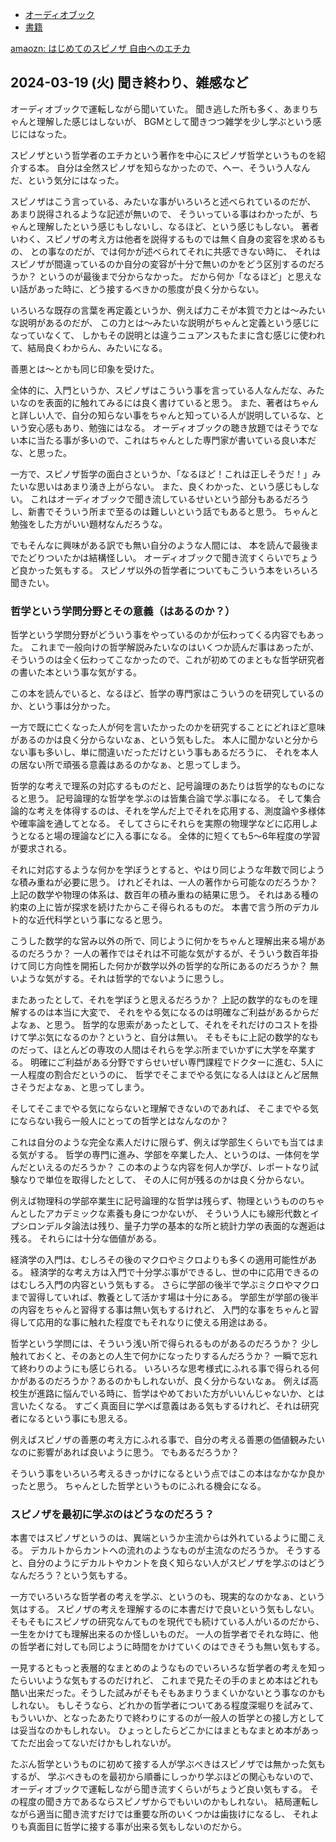 - [オーディオブック](%E3%82%AA%E3%83%BC%E3%83%87%E3%82%A3%E3%82%AA%E3%83%96%E3%83%83%E3%82%AF)
- [書籍](%E6%9B%B8%E7%B1%8D)

[amaozn: はじめてのスピノザ 自由へのエチカ](https://amzn.to/3ToJBWt)

## 2024-03-19 (火) 聞き終わり、雑感など

オーディオブックで運転しながら聞いていた。
聞き逃した所も多く、あまりちゃんと理解した感じはしないが、
BGMとして聞きつつ雑学を少し学ぶという感じにはなった。

スピノザという哲学者のエチカという著作を中心にスピノザ哲学というものを紹介する本。
自分は全然スピノザを知らなかったので、へー、そういう人なんだ、という気分にはなった。

スピノザはこう言っている、みたいな事がいろいろと述べられているのだが、
あまり説得されるような記述が無いので、
そういっている事はわかったが、ちゃんと理解したという感じもしないし、なるほど、という感じもしない。
著者いわく、スピノザの考え方は他者を説得するものでは無く自身の変容を求めるもの、
との事なのだが、では何かが述べられてそれに共感できない時に、
それはスピノザが間違っているのか自分の変容が十分で無いのかをどう区別するのだろうか？
というのが最後まで分からなかった。
だから何か「なるほど」と思えない話があった時に、どう接するべきかの態度が良く分からない。

いろいろな既存の言葉を再定義というか、例えば力こそが本質で力とは〜みたいな説明があるのだが、
この力とは〜みたいな説明がちゃんと定義という感じになっていなくて、
しかもその説明とは違うニュアンスもたまに含む感じに使われて、結局良くわからん、みたいになる。

善悪とは〜とかも同じ印象を受けた。

全体的に、入門というか、スピノザはこういう事を言っている人なんだな、みたいなのを表面的に触れてみるには良く書けていると思う。
また、著者はちゃんと詳しい人で、自分の知らない事をちゃんと知っている人が説明しているな、という安心感もあり、勉強にはなる。
オーディオブックの聴き放題ではそうでない本に当たる事が多いので、これはちゃんとした専門家が書いている良い本だな、と思った。

一方で、スピノザ哲学の面白さというか、「なるほど！これは正しそうだ！」みたいな思いはあまり湧き上がらない。
また、良くわかった、という感じもしない。
これはオーディオブックで聞き流しているせいという部分もあるだろうし、新書でそういう所まで至るのは難しいという話でもあると思う。
ちゃんと勉強をした方がいい題材なんだろうな。

でもそんなに興味がある訳でも無い自分のような人間には、
本を読んで最後までたどりついたかは結構怪しい。
オーディオブックで聞き流すくらいでちょうど良かった気もする。
スピノザ以外の哲学者についてもこういう本をいろいろ聞きたい。

### 哲学という学問分野とその意義（はあるのか？）

哲学という学問分野がどういう事をやっているのかが伝わってくる内容でもあった。
これまで一般向けの哲学解説みたいなのはいくつか読んだ事はあったが、そういうのは全く伝わってこなかったので、これが初めてのまともな哲学研究者の書いた本という事な気がする。

この本を読んでいると、なるほど、哲学の専門家はこういうのを研究しているのか、という事は分かった。

一方で既に亡くなった人が何を言いたかったのかを研究することにどれほど意味があるのかは良く分からないなぁ、という気もした。
本人に聞かないと分からない事も多いし、単に間違いだっただけという事もあるだろうに、
それを本人の居ない所で頑張る意義はあるのかなぁ、と思ってしまう。

哲学的な考えで理系の対応するものだと、記号論理のあたりは哲学的なものになると思う。
記号論理的な哲学を学ぶのは皆集合論で学ぶ事になる。
そして集合論的な考えを体得するのは、それを学んだ上でそれを応用する、測度論や多様体や確率論を通してとなる。
そしてさらにそれらを実際の物理学などに応用しようとなると場の理論などに入る事になる。
全体的に短くても5〜6年程度の学習が要求される。

それに対応するような何かを学ぼうとすると、やはり同じような年数で同じような積み重ねが必要に思う。
けれどそれは、一人の著作から可能なのだろうか？
上記の数学や物理の体系は、数百年の積み重ねの結果に思う。
それはある種の約束の上に皆が探求を続けたからこそ得られるものだ。
本書で言う所のデカルト的な近代科学という事になると思う。

こうした数学的な営み以外の所で、同じように何かをちゃんと理解出来る場があるのだろうか？
一人の著作ではそれは不可能な気がするが、そういう数百年掛けて同じ方向性を開拓した何かが数学以外の哲学的な所にあるのだろうか？
無いような気がする。それは哲学的でないように思うし。

またあったとして、それを学ぼうと思えるだろうか？
上記の数学的なものを理解するのは本当に大変で、
それをやる気になるのは明確なご利益があるからだよなぁ、と思う。
哲学的な思索があったとして、それをそれだけのコストを掛けて学ぶ気になるのか？というと、自分は無い。
そもそもに上記の数学的なものだって、ほとんどの専攻の人間はそれらを学ぶ所までいかずに大学を卒業する。
明確にご利益がある分野ですらせいぜい専門課程でドクターに進む、5人に一人程度の割合だというのに、
哲学でそこまでやる気になる人はほとんど居無さそうだよなぁ、と思ってしまう。

そしてそこまでやる気にならないと理解できないのであれば、
そこまでやる気にならない我ら一般人にとっての哲学とはなんなのか？

これは自分のような完全な素人だけに限らず、例えば学部生くらいでも当てはまる気がする。
哲学の専門に進み、学部を卒業した人、というのは、一体何を学んだといえるのだろうか？
この本のような内容を何人か学び、レポートなり試験なりで単位を取得したとして、
その人に何が残るのかは良く分からない。

例えば物理科の学部卒業生に記号論理的な哲学は残らず、物理というもののちゃんとしたアカデミックな素養も身につかないが、
そういう人にも線形代数とイプシロンデルタ論法は残り、量子力学の基本的な所と統計力学の表面的な邂逅は残る。
それらには十分な価値がある。

経済学の入門は、むしろその後のマクロやミクロよりも多くの適用可能性がある。
経済学的な考え方は入門で十分学ぶ事ができるし、世の中に応用できるのはむしろ入門の内容という気もする。
さらに学部の後半で学ぶミクロやマクロまで習得していれば、教養として活かす場は十分にある。
学部生が学部の後半の内容をちゃんと習得する事は無い気もするけれど、
入門的な事をちゃんと習得して応用的な事に触れた程度でもそれなりに使える用途はある。

哲学という学問には、そういう浅い所で得られるものがあるのだろうか？
少し触れておくと、そのあとの人生で何かになったりするんだろうか？
一瞬で忘れて終わりのようにも感じられる。
いろいろな思考様式にふれる事で得られる何かがあるのだろうか？あるのかもしれないが、良く分からないなぁ。
例えば高校生が進路に悩んでいる時に、哲学はやめておいた方がいいんじゃないか、とは言いたくなる。
すごく真面目に学べば意義はある気もするけれど、それは研究者になるという事にも思える。

例えばスピノザの善悪の考え方にふれる事で、自分の考える善悪の価値観みたいなのに影響があれば良いように思う。
でもあるだろうか？


そういう事をいろいろ考えるきっかけになるという点ではこの本はなかなか良かったと思う。
ちゃんとした哲学というものにふれる機会になる。

### スピノザを最初に学ぶのはどうなのだろう？

本書ではスピノザというのは、異端というか主流からは外れているように聞こえる。
デカルトからカントへの流れのようなものが主流なのだろうか。
そうすると、自分のようにデカルトやカントを良く知らない人がスピノザを学ぶのはどうなんだろう？という気もする。

一方でいろいろな哲学者の考えを学ぶ、というのも、現実的なのかなぁ、という気はする。
スピノザの考えを理解するのに本書だけで良いという気もしない。
そもそもにスピノザの研究なんてものを現代でも続けている人がいるのだから、一生をかけても理解出来るのか怪しいものだ。
一人の哲学者でそれな時に、他の哲学者に対しても同じように時間をかけていくのはできそうも無い気もする。

一見するともっと表層的なまとめのようなものでいろいろな哲学者の考えを知ったらいいような気もするのだけれど、
これまで見たその手のまとめ本はどれも酷い出来だった。そうした試みがそもそもあまりうまくいかないとう事なのかもしれない。
もしそうなら、どれかの哲学者についてある程度深堀りを試みて、もういいか、となったあたりで終わりにするのが一般人の哲学との接し方としては妥当なのかもしれない。
ひょっとしたらどこかにはまともなまとめ本があってただ出会ってないだけかもしれないが。

たぶん哲学というものに初めて接する人が学ぶべきはスピノザでは無かった気もするが、
学ぶべきものを最初から順番にしっかり学ぶほどの関心もないので、
オーディオブックで運転しながら聞き流すくらいがちょうど良い気もする。
その程度の聞き方であるならスピノザからでもいいのかもしれない。
結局運転しながら適当に聞き流すだけでは重要な所のいくつかは歯抜けになるし、
それよりも真面目に哲学に接する事が出来る気もしないのだから。

